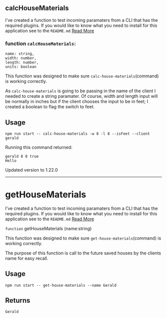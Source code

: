 ## calcHouseMaterials
I've created a function to test incoming paramaters from a CLI that has the required plugins. If you would like to know what you need to install for this application see to the `README.md` [Read More](../../README.md)
### function `calcHouseMaterials`:
    name: string,
    width: number,
    length: number,
    units: boolean 

This function was designed to make sure `calc-house-materials`(command) is working correctly. 

As `calc-house-materials` is going to be passing in the name of the client I needed to create a string paramater.
Of course, width and length input will be normally in inches but if the client chooses the input to be in feet; I created a boolean to flag the switch to feet.

## Usage 
```
npm run start -- calc-house-materials -w 8 -l 8 --isFeet --client gerald
```
Running this command returned:
```
gerald 8 8 true
Hello
```

Updated version to 1.22.0

---
# getHouseMaterials
I've created a function to test incoming paramaters from a CLI that has the required plugins. If you would like to know what you need to install for this application see to the `README.md` [Read More](../../README.md)

`function` getHouseMaterials (name:string)

This function was designed to make sure `get-house-materials`(command) is working correctly. 

The purpose of this function is call to the future saved houses by the clients name for easy recall.

## Usage
```
npm run start -- get-house-materials --name Gerald
```

## Returns
```
Gerald
```
